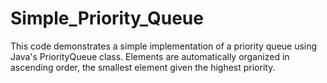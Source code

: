 # Simple_Priority_Queue
This code demonstrates a simple implementation of a priority queue using Java's PriorityQueue class. 
Elements are automatically organized in ascending order, the smallest element given the highest priority. 

